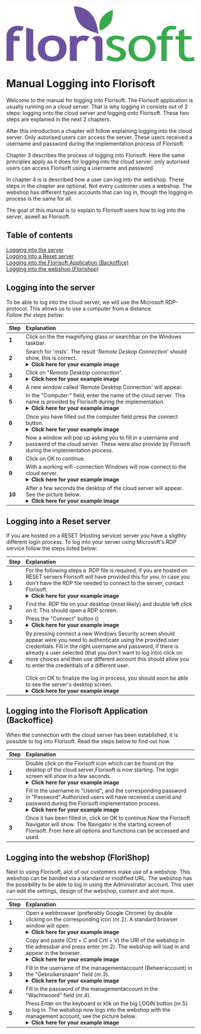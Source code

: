 <img src="../../fslogo.png">

# Manual Logging into Florisoft

Welcome to the manual for logging into Florisoft. The Florisoft application is usually running on a cloud server. That is why logging in consists out of 2 steps: logging onto the cloud server and logging onto Florisoft. These two steps are explained in the next 2 chapters.

After this introduction a chapter will follow explaining logging into the cloud server. Only autorised users can access the server. These users received a username and password during the implementation process of Florisoft.

Chapter 3 describes the process of logging into Florisoft. Here the same principles apply as it does for logging into the cloud server: only autorised users can access Florisoft using a username and password.

In chapter 4 is is described how a user can log into the webshop. These steps in the chapter are optional. Not every customer uses a webshop. The webshop has different types accounts that can log in, though the logging in process is the same for all.

The goal of this manual is to explain to Florisoft users how to log into the server, aswell as Florisoft.

## Table of contents

[Logging into the server](#logging-into-the-server)  
[Logging into a Reset server](#logging-into-a-reset-server)  
[Logging into the Florisoft Application (Backoffice)](#logging-into-the-florisoft-application-backoffice)  
[Logging into the webshop (Florishop)](#logging-into-the-webshop-florishop)  

## Logging into the server

To be able to log into the cloud server, we will use the Microsoft RDP-protocol. This allows us to use a computer from a distance.<Br> *Follow the steps below:*

|Step|Explanation|
|:--|:--|
|**1**|Click on the the magnifying glass or searchbar on the Windows taskbar.|
|**2**|Search for '*msts*'. The result '*Remote Deskop Connection*' should show, this is correct.<details><summary><b>Click here for your example image</b></summary><img src="Media_EN/image2.png"></details>|
|**3**|Click on "*Remote Desktop connection*".<details><summary><b>Click here for your example image</b></summary><img src="Media_EN/image3.png"></details>|
|**4**|A new window called 'Remote Desktop Connection' will appear.|
|**5**|In the "Computer:" field, enter the name of the cloud server. This name is provided by Florisoft during the implementation.<details><summary><b>Click here for your example image</b></summary><img src="Media_EN/image4.png"></details>|
|**6**|Once you have filled out the computer field press the connect button.<details><summary><b>Click here for your example image</b></summary><img src="Media_EN/image4.png"></details>|
|**7**|Now a window will pop up asking you to fill in a username and password of the cloud server. These were also provide by Florisoft during the implementation process.|
|**8**|Click on OK to continue.|
|**9**|With a working wifi-connection Windows will now connect to the cloud server.<details><summary><b>Click here for your example image</b></summary><img src="Media_EN/image5.png"></details>|
|**10**|After a few seconds the desktop of the cloud server will appear. See the picture below.<details><summary><b>Click here for your example image</b></summary><img src="Media_EN/image.png"></details>|

## Logging into a Reset server

If you are hosted on a RESET (Hosting service) server you have a sligthly different login process. To log into your server using Microsoft's RDP service follow the steps listed below:

|Step|Explanation|
|:--|:--|
|**1**|For the following steps a .RDP file is required, if you are hosted on RESET servers Florisoft will have provided this for you. In case you don't have the RDP file needed to connect to the server, contact Florisoft.<details><summary><b>Click here for your example image</b></summary><img src="Media_EN/image16.png"></details>|
|**2**|Find the .RDP file on your desktop (most likely) and double left click on it. This should open a RDP screen.|
|**3**|Press the "Connect" button ()<details><summary><b>Click here for your example image</b></summary><img src="Media_EN/image14.png"></details>|
|**4**|By pressing connect a new Windows Security screen should appear were you need to authenticate using the provided user credentials. Fill in the right username and password, if there is already a user selected (that you don't want to log into) click on more choices and then use different account this should allow you to enter the credentials of a different user.<Br><br>Click on OK to finalize the log in process, you should soon be able to see the server's desktop screen.<details><summary><b>Click here for your example image</b></summary><img src="Media_EN/image15.png"></details>|


## Logging into the Florisoft Application (Backoffice)

When the connection with the cloud server has been established, it is possible to log into Florisoft. Read the steps below to find out how.

|Step|Explanation|
|:--|:--|
|**1**|Double click on the Florisoft icon which can be found on the desktop of the cloud server,Florisoft is now starting. The login screen will show in a few seconds.<details><summary><b>Click here for your example image</b></summary><img src="Media_EN/image7.png"></details>|
|**2**|Fill in the username in "Userid", and the corresponding password in "Password".Authorized users will have received a userid and password during the Florisoft implementation process.<details><summary><b>Click here for your example image</b></summary><img src="Media_EN/image8.png"></details>|
|**3**|Once it has been filled in, click on OK to continue.Now the Florisoft Navigator will show. The Navigator is the starting screen of Florisoft. From here all options and functions can be accessed and used.|


## Logging into the webshop (FloriShop)

Next to using Florisoft, alot of our customers make use of a webshop. This webshop can be banded via a standard or modified URL. The webshop has the possibility to be able to log in using the Administrator account. This user can edit the settings, design of the webshop, content and alot more.

|Step|Explanation|
|:--|:--|
|**1**|Open a webbrowser (preferably Google Chrome) by double clicking on the corresponding icon (nr.1). A standard browser window will open.<details><summary><b>Click here for your example image</b></summary><img src="Media_EN/image10.png"></details>|
|**2**|Copy and paste (Crtl + C and Crtl + V) the URl of the webshop in the adressbar and press enter (nr.2). The webshop will load in and appear in the browser.<details><summary><b>Click here for your example image</b></summary><img src="Media_EN/image11.png"></details>|
|**3**|Fill in the username of the managementaccount (Beheeraccount) in the "Gebruikersnaam" field (nr.3).<details><summary><b>Click here for your example image</b></summary><img src="Media_EN/image12.png"></details>|
|**4**|Fill in the password of the managementaccount in the "Wachtwoord" field (nr.4).|
|**5**|Press Enter on the keyboard or klik on the big LOGIN button (nr.5) to log in. The webshop now logs into the webshop with the management account, see the picture below.<details><summary><b>Click here for your example image</b></summary><img src="Media_EN/image13.png"></details>|